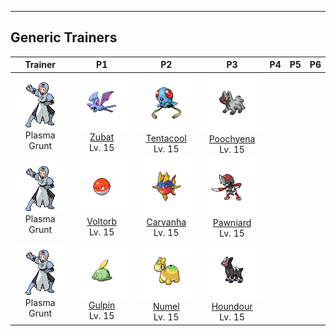 ---

## Generic Trainers</h3>

| Trainer | P1 | P2 | P3 | P4 | P5 | P6 |
|:-------:|:--:|:--:|:--:|:--:|:--:|:--:|
| ![Plasma Grunt](../../assets/trainers/plasma_grunt.png "Plasma Grunt")<br>Plasma Grunt | ![Zubat](../../assets/sprites/zubat/front.png)<br>[Zubat](../../pokemon/zubat.md/)<br>Lv. 15 | ![Tentacool](../../assets/sprites/tentacool/front.png)<br>[Tentacool](../../pokemon/tentacool.md/)<br>Lv. 15 | ![Poochyena](../../assets/sprites/poochyena/front.png)<br>[Poochyena](../../pokemon/poochyena.md/)<br>Lv. 15 |
| ![Plasma Grunt](../../assets/trainers/plasma_grunt.png "Plasma Grunt")<br>Plasma Grunt | ![Voltorb](../../assets/sprites/voltorb/front.png)<br>[Voltorb](../../pokemon/voltorb.md/)<br>Lv. 15 | ![Carvanha](../../assets/sprites/carvanha/front.png)<br>[Carvanha](../../pokemon/carvanha.md/)<br>Lv. 15 | ![Pawniard](../../assets/sprites/pawniard/front.png)<br>[Pawniard](../../pokemon/pawniard.md/)<br>Lv. 15 |
| ![Plasma Grunt](../../assets/trainers/plasma_grunt.png "Plasma Grunt")<br>Plasma Grunt | ![Gulpin](../../assets/sprites/gulpin/front.png)<br>[Gulpin](../../pokemon/gulpin.md/)<br>Lv. 15 | ![Numel](../../assets/sprites/numel/front.png)<br>[Numel](../../pokemon/numel.md/)<br>Lv. 15 | ![Houndour](../../assets/sprites/houndour/front.png)<br>[Houndour](../../pokemon/houndour.md/)<br>Lv. 15 |


